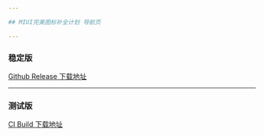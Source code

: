 ```yaml
---

## MIUI完美图标补全计划 导航页

---
```


### 稳定版 

[Github Release 下载地址](https://github.com/pzcn/MIUI-Adapted-Icons-Complement-Project/releases/latest)

---

### 测试版

[CI Build 下载地址](https://miui.netlify.app/ci.html)